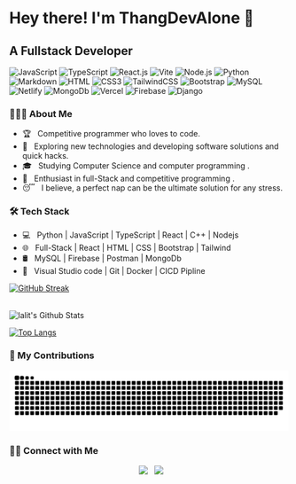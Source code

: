 <h1> Hey there! I'm ThangDevAlone 👋 </h1>
<h2> A Fullstack Developer </h2>

![JavaScript](https://img.shields.io/badge/JavaScript-F7DF1E?style=flat-square&logo=javascript&logoColor=black)
![TypeScript](https://shields.io/badge/TypeScript-3178C6?logo=TypeScript&logoColor=FFF&style=flat-square)
![React.js](https://img.shields.io/badge/React.js-0081CB?style=flat-square&logo=react&logoColor=61DAFB)
![Vite](https://img.shields.io/badge/Vite-593D88?style=flat-square&logo=vite&logoColor=white)
![Node.js](https://img.shields.io/badge/Node.js-43853D?style=flat-square&logo=node.js&logoColor=white)
![Python](https://img.shields.io/badge/Python-3776AB?style=flat-square&logo=python&logoColor=white)
![Markdown](https://img.shields.io/badge/Markdown-000000?style=flat-square&logo=markdown&logoColor=white)
![HTML](https://img.shields.io/badge/HTML5-E34F26?style=flat-square&logo=html5&logoColor=white)
![CSS3](https://img.shields.io/badge/CSS3-1572B6?style=flat-square&logo=css3&logoColor=white)
![TailwindCSS](https://img.shields.io/badge/Tailwind_CSS-38B2AC?style=flat-square&logo=tailwind-css&logoColor=white)
![Bootstrap](https://img.shields.io/badge/Bootstrap-563D7C?style=flat-square&logo=bootstrap&logoColor=white)
![MySQL](https://img.shields.io/badge/MySQL-005C84?style=flat-square&logo=mysql&logoColor=white)
![Netlify](https://img.shields.io/badge/Netlify-00C7B7?style=flat-square&logo=netlify&logoColor=white)
![MongoDb](https://img.shields.io/badge/MongoDb-005C84?style=flat-square&logo=mongodb&logoColor=white)
![Vercel](https://img.shields.io/badge/Vercel-00C7B7?style=flat-square&logo=vercel&logoColor=white)
![Firebase](https://img.shields.io/badge/Firebase-005C84?style=flat-square&logo=firebase&logoColor=white)
![Django](https://img.shields.io/badge/Django-3776AB?style=flat-square&logo=django&logoColor=white)
<h3> 👨🏻‍💻 About Me </h3>

- 🏆 &nbsp; Competitive programmer who loves to code.
- 🤔 &nbsp; Exploring new technologies and developing software solutions and quick hacks.
- 🎓 &nbsp; Studying Computer Science and  computer programming .
- 🌱 &nbsp; Enthusiast in full-Stack and competitive programming .
- 😴 &nbsp; I believe, a perfect nap can be the ultimate solution for any stress. 

<h3>🛠 Tech Stack</h3>

- 💻 &nbsp; Python | JavaScript | TypeScript | React |  C++  | Nodejs 
- 🌐 &nbsp; Full-Stack | React | HTML | CSS | Bootstrap  | Tailwind 
- 🛢 &nbsp; MySQL | Firebase | Postman  | MongoDb
- 🔧 &nbsp;  Visual Studio code  | Git | Docker | CICD Pipline


[![GitHub Streak](https://github-readme-streak-stats.herokuapp.com?user=thangdevalone&theme=submarine-flowers&border_radius=5&fire=DD701B)](https://git.io/streak-stats)

<br>

<img align="center" src="https://github-readme-stats.vercel.app/api?username=thangdevalone&include_all_commits=true&count_private=true&show_icons=true&line_height=20&title_color=7A7ADB&icon_color=2234AE&text_color=D3D3D3&bg_color=0,000000,130F40" alt="lalit's Github Stats">

</br>



[![Top Langs](https://github-readme-stats.vercel.app/api/top-langs/?username=thangdevalone&layout=compact&text_color=daf7dc&bg_color=151515)](https://github.com/kumawatlalit912/github-readme-stats)



<h3> 🐍 My Contributions </h3>
 <img alt="snake eating my contributions" src="https://raw.githubusercontent.com/thangdevalone/thangdevalone/output/github-contribution-grid-snake.svg" />
  
<h3> 🤝🏻 Connect with Me </h3>

<p align="center">
&nbsp; <a href="https://www.linkedin.com/in/th%E1%BA%AFng-nguy%E1%BB%85n-2a0736222/" target="_blank" rel="noopener noreferrer"><img src="https://img.icons8.com/plasticine/100/000000/linkedin.png" width="50" /></a>
&nbsp; <a href="mailto:thangdevalone@gmail.com" target="_blank" rel="noopener noreferrer"><img src="https://img.icons8.com/plasticine/100/000000/gmail.png"  width="50" /></a>
</p>
